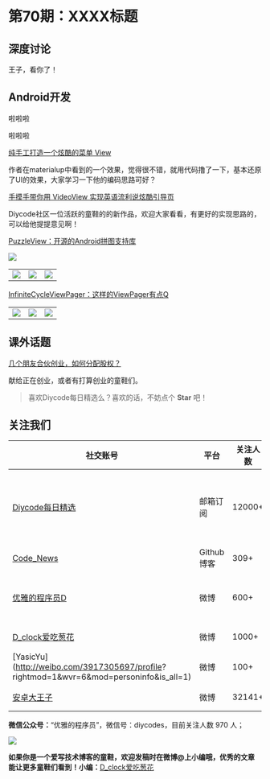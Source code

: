 # 第70期：XXXX标题

## 深度讨论

[]()

王子，看你了！

## Android开发

[]()

啦啦啦

[]()

啦啦啦

[纯手工打造一个炫酷的菜单 View](http://www.diycode.cc/topics/262)

作者在materialup中看到的一个效果，觉得很不错，就用代码撸了一下，基本还原了UI的效果，大家学习一下他的编码思路可好？

[手摸手带你用 VideoView 实现英语流利说炫酷引导页](http://www.diycode.cc/topics/264)

Diycode社区一位活跃的童鞋的的新作品，欢迎大家看看，有更好的实现思路的，可以给他提提意见啊！

[PuzzleView：开源的Android拼图支持库](https://github.com/wuapnjie/PuzzleView)

![](https://github.com/DevLight-Mobile-Agency/InfiniteCycleViewPager)

|                     |                      |                       | 
| -----------------  | ------------------ | ------------------ | 
| ![](https://github.com/wuapnjie/PuzzleView/raw/master/screenshots/gif-demo1.gif)| ![](https://github.com/wuapnjie/PuzzleView/raw/master/screenshots/gif-demo2.gif)   |![](https://github.com/wuapnjie/PuzzleView/raw/master/screenshots/screen1.png)

[InfiniteCycleViewPager：这样的ViewPager有点Q](https://github.com/DevLight-Mobile-Agency/InfiniteCycleViewPager)

|                     |                      |                       | 
| -----------------  | ------------------ | ------------------ | 
| ![](https://lh5.googleusercontent.com/-DpQ9a_kxOhg/V7sDRu6BFlI/AAAAAAAADEM/NLIYoehpbq41sx6qTd5JZ3rrkE6xHQ4RQCL0B/w241-h381-no/hicvp.gif)| ![](https://lh6.googleusercontent.com/-eojSc_l1OLs/V7sDRvJYKWI/AAAAAAAADEM/ZrWnluueFjsKw9vLrrcLaYS1P-DMgcoEQCL0B/w241-h382-no/vicvp.gif)   |![](https://lh3.googleusercontent.com/-qRRmP-bR-fg/V7sDRjviAYI/AAAAAAAADEM/jMhU4PR4ZqAsScoMz-k8ECCAlGgrY2phQCL0B/w241-h381-no/twicvp.gif)

## 课外话题

[几个朋友合伙创业，如何分配股权？](https://www.zhihu.com/question/19551070)

献给正在创业，或者有打算创业的童鞋们。

> 喜欢Diycode每日精选么？喜欢的话，不妨点个 **Star** 吧！

## 关注我们

| 社交账号  |  平台  | 关注人数 | 说明 |
| -------- | -------- | -------- | -------- |
| [Diycode每日精选](http://list.qq.com/cgi-bin/qf_invite?id=d469993d2c888e971c0fbb2309c4d84256968386b126b967)|   邮箱订阅  | 12000+ | 每日分享一次Android、iOS、Swfit技术干货  |
| [Code_News](https://github.com/DiyCodes/code_news) |    Github博客  |309+ | 每日邮件推送列表  |
| [优雅的程序员D](http://weibo.com/u/5891258264) |   微博  | 600+ | 官方微博，每日分享开源信息  |
| [D_clock爱吃葱花](http://weibo.com/u/2480694892)  |   微博  | 1000+ | 日报发起人  |
|[YasicYu](http://weibo.com/3917305697/profile? rightmod=1&wvr=6&mod=personinfo&is_all=1)  |   微博  | 100+ | 日报发起人  |
|[安卓大王子](http://weibo.com/apkbus/)   |   微博  | 32141+ | 日报发起人  |



**微信公众号：**“优雅的程序员”，微信号：diycodes，目前关注人数 970 人；

![](http://upload-images.jianshu.io/upload_images/1846413-b42abfa70f909099.jpg?imageMogr2/auto-orient/strip%7CimageView2/2/w/1240)

**如果你是一个爱写技术博客的童鞋，欢迎发稿时在微博@上小编哦，优秀的文章能让更多童鞋们看到！小编：**[D_clock爱吃葱花](http://weibo.com/2480694892/profile?rightmod=1&wvr=6&mod=personinfo&is_all=1)